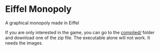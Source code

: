 Eiffel Monopoly
===============

A graphical monopoly made in Eiffel

If you are only interested in the game, you can go to the [compiled/](https://github.com/pec0ra/eiffel_monopoly/tree/master/compiled) folder and download one of the zip file.
The executable alone will not work. It needs the images.
